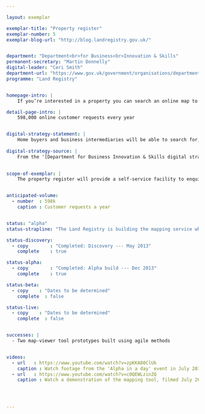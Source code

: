 ```yaml
---

layout: exemplar

exemplar-title: "Property register"
exemplar-number: 5
exemplar-blog-url: "http://blog.landregistry.gov.uk/"


department: "Department<br>for Business<br>Innovation & Skills"
permanent-secretary: "Martin Donnelly"
digital-leader: "Ceri Smith"
department-url: "https://www.gov.uk/government/organisations/department-for-business-innovation-skills"
programme: "Land Registry"


homepage-intro: |
    If you’re interested in a property you can search an online map to find out more about it

detail-page-intro: |
    598,000 online customer requests every year


digital-strategy-statement: |
    Home buyers and business intermediaries will be able to search for, gain data on and register property in the UK, without the need for the delays inherent in current disjointed, paper based systems.
    
digital-strategy-source: |
    From the '[Department for Business Innovation & Skills digital strategy](http://discuss.bis.gov.uk/digitalstrategy/page/7/)' --- December 2012
    

scope-of-exemplar: |
    The property register will provide a self-service facility to enquire whether land or property is registered, if it is a freehold or leasehold registration, and the title number including copies of the register and title plan for England and Wales. This new service will be free and replace a paper-based fee-paying route - it is largely aimed at business users (eg property surveyors).


anticipated-volume:
  - number  : 598k
    caption : Customer requests a year


status: "alpha"
status-strapline: "The Land Registry is building the mapping service while talking to GDS about increasing the scope of the exemplar to include broader transformational change."

status-discovery:
  - copy        : "Completed: Discovery --- May 2013"
    complete    : true

status-alpha:
  - copy        : "Completed: Alpha build --- Dec 2013"
    complete    : true

status-beta:
  - copy    : "Dates to be determined"
    complete  : false

status-live:
  - copy    : "Dates to be determined"
    complete  : false


successes: |
  - Two map-viewer tool prototypes built using agile methods


videos:
  - url   : https://www.youtube.com/watch?v=zpKKA80ClUk
    caption : Watch footage from the 'Alpha in a day' event in July 2013, held by the Land Registry and the Government Digital Service
  - url   : https://www.youtube.com/watch?v=c0QEWLzinZQ
    caption : Watch a demonstration of the mapping tool, filmed July 2013




---
```






